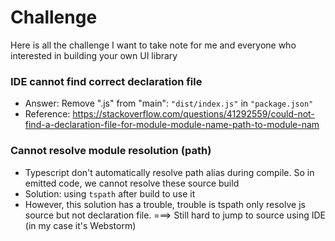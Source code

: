 # Challenge

Here is all the challenge I want to take note for me and everyone who interested in building your own UI library


### IDE cannot find correct declaration file
- Answer: Remove ".js" from "main": `"dist/index.js"` in `"package.json"`
- Reference: https://stackoverflow.com/questions/41292559/could-not-find-a-declaration-file-for-module-module-name-path-to-module-nam

### Cannot resolve module resolution (path) 
- Typescript don't automatically resolve path alias during compile. So in emitted code, we cannot resolve these source build
- Solution: using `tspath` after build to use it
- However, this solution has a trouble, trouble is tspath only resolve js source but not declaration file. ===> Still hard to jump to source using IDE (in my case it's Webstorm)


